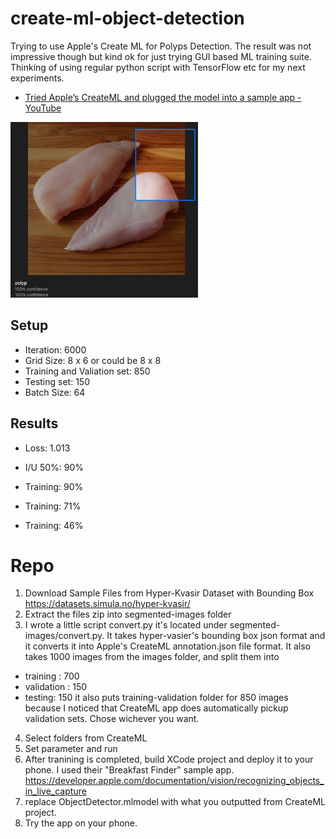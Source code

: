 # create-ml-object-detection

Trying to use Apple's Create ML for Polyps Detection. The result was not impressive though but kind ok for just trying GUI based ML training suite. Thinking of using regular python script with TensorFlow etc for my next experiments.

- [Tried Apple’s CreateML and plugged the model into a sample app - YouTube](https://www.youtube.com/watch?v=GF25mYBaoRk) 

<img src="https://raw.githubusercontent.com/kiichi/create-ml-object-detection/main/results/review-chiken.jpg" width=300/>



## Setup

- Iteration: 6000
- Grid Size: 8 x 6 or could be 8 x 8
- Training and Valiation set: 850
- Testing set: 150
- Batch Size: 64

## Results

- Loss: 1.013
- I/U 50%: 90%

- Training: 90%
- Training: 71%
- Training: 46%

# Repo

1. Download Sample Files from Hyper-Kvasir Dataset with Bounding Box https://datasets.simula.no/hyper-kvasir/ 
2. Extract the files zip into segmented-images folder 
2. I wrote a little script convert.py it's located under segmented-images/convert.py. It takes hyper-vasier's bounding box json format and it converts it into Apple's CreateML annotation.json file format. It also takes 1000 images from the images folder, and split them into
- training : 700
- validation : 150
- testing: 150
it also puts training-validation folder for 850 images because I noticed that CreateML app does automatically pickup validation sets. Chose wichever you want.
4. Select folders from CreateML
5. Set parameter and run
6. After tranining is completed, build XCode project and deploy it to your phone. I used their "Breakfast Finder" sample app.
https://developer.apple.com/documentation/vision/recognizing_objects_in_live_capture
7. replace ObjectDetector.mlmodel with what you outputted from CreateML project.
8. Try the app on your phone.
